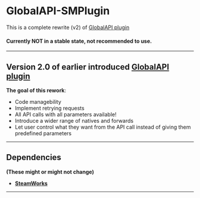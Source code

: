 # GlobalAPI-SMPlugin

This is a complete rewrite (v2) of [GlobalAPI plugin](https://bitbucket.org/kztimerglobalteam/globalrecordssmplugin/src/master/)
#### **Currently NOT in a stable state, not recommended to use.**

---

## **Version 2.0** of earlier introduced [GlobalAPI plugin](https://bitbucket.org/kztimerglobalteam/globalrecordssmplugin/src/master/)
**The goal of this rework**:

* Code managebility
* Implement retrying requests
* All API calls with all parameters available!
* Introduce a wider range of natives and forwards
* Let user control what they want from the API call instead of giving them predefined parameters

---

## **Dependencies**
**(These might or might not change)**

* **[SteamWorks](https://forums.alliedmods.net/showthread.php?t=229556)**

---
